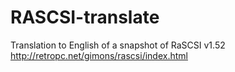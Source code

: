 # RASCSI-translate
Translation to English of a snapshot of RaSCSI v1.52
http://retropc.net/gimons/rascsi/index.html
